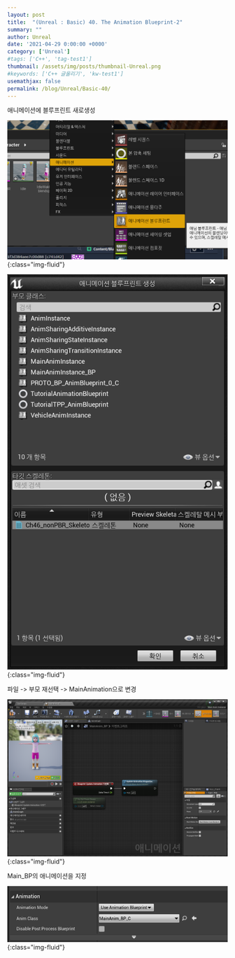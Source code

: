 ```yaml
---
layout: post
title:  "(Unreal : Basic) 40. The Animation Blueprint-2"
summary: ""
author: Unreal
date: '2021-04-29 0:00:00 +0000'
category: ['Unreal']
#tags: ['C++', 'tag-test1']
thumbnail: /assets/img/posts/thumbnail-Unreal.png
#keywords: ['C++ 글올리기', 'kw-test1']
usemathjax: false
permalink: /blog/Unreal/Basic-40/
---
```


애니메이션에 블루프린트 새로생성

![](/assets/img/posts/Unreal/Basic-40-1.PNG){:class="img-fluid"}

![](/assets/img/posts/Unreal/Basic-40-2.PNG){:class="img-fluid"}

파일 -> 부모 재선택 -> MainAnimation으로 변경

![](/assets/img/posts/Unreal/Basic-40-3.PNG){:class="img-fluid"}

Main_BP의 애니메이션을 지정

![](/assets/img/posts/Unreal/Basic-40-4.PNG){:class="img-fluid"}